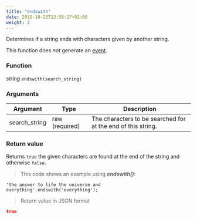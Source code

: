 ```yaml
---
title: "endswith"
date: 2019-10-23T13:50:27+02:00
weight: 2
---
```


Determines if a string ends with characters given by another string.

This function does *not* generate an [event](../../../events).

### Function

*string*.`endswith(search_string)`

### Arguments

Argument | Type | Description
-------- | ---- | -----------
search_string | raw (required) | The characters to be searched for at the end of this string.

### Return value

Returns `true` the given characters are found at the end of the string and otherwise `false`.

> This code shows an example using ***endswith()***:

```thingsdb,json_response
'the answer to life the universe and everything'.endswith('everything');
```

> Return value in JSON format

```json
true
```
